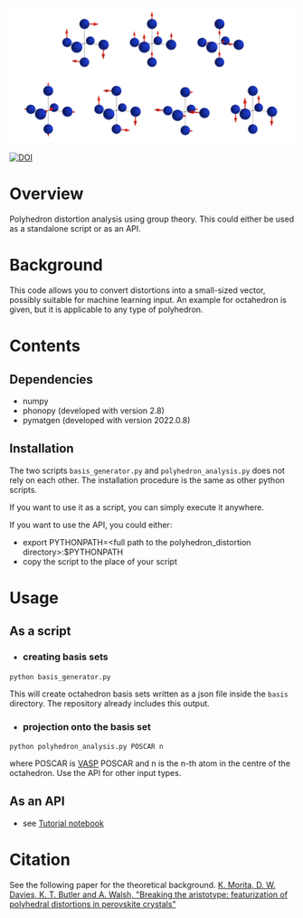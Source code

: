 ![image](image_distortion.png)

[![DOI](https://zenodo.org/badge/392753173.svg)](https://zenodo.org/badge/latestdoi/392753173)
# Overview
Polyhedron distortion analysis using group theory.
This could either be used as a standalone script or as an API.

# Background
This code allows you to convert distortions into a small-sized vector, possibly suitable for machine learning input.
An example for octahedron is given, but it is applicable to any type of polyhedron.

# Contents
## Dependencies
- numpy
- phonopy (developed with version 2.8)
- pymatgen (developed with version 2022.0.8)

## Installation
The two scripts `basis_generator.py` and `polyhedron_analysis.py` does not rely on each other.
The installation procedure is the same as other python scripts.

If you want to use it as a script, you can simply execute it anywhere.

If you want to use the API, you could either:
- export PYTHONPATH=\<full path to the polyhedron_distortion directory\>:$PYTHONPATH
- copy the script to the place of your script

# Usage
## As a script
- ### creating basis sets
```
python basis_generator.py
```
This will create octahedron basis sets written as a json file inside the `basis` directory.
The repository already includes this output.
- ### projection onto the basis set
```
python polyhedron_analysis.py POSCAR n
```
where POSCAR is [VASP](https://www.vasp.at/) POSCAR and n is the n-th atom in the centre of the octahedron.
Use the API for other input types.

## As an API
- see [Tutorial notebook](https://github.com/KazMorita/polyhedron_distortion/blob/main/Tutorial1_API.ipynb)

# Citation
See the following paper for the theoretical background.
[K. Morita, D. W. Davies, K. T. Butler and A. Walsh, "Breaking the aristotype: featurization of polyhedral distortions in perovskite crystals"](https://pubs.acs.org/doi/abs/10.1021/acs.chemmater.1c02959)

